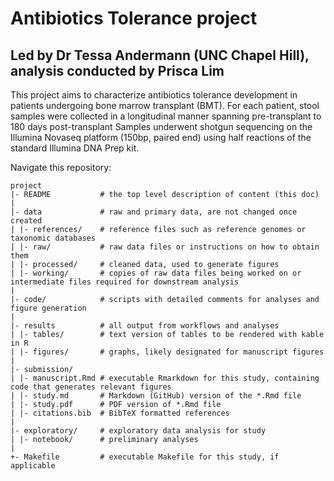 # Antibiotics Tolerance project
## Led by Dr Tessa Andermann (UNC Chapel Hill), analysis conducted by Prisca Lim

This project aims to characterize antibiotics tolerance development in patients undergoing bone marrow transplant (BMT). 
For each patient, stool samples were collected in a longitudinal manner spanning pre-transplant to 180 days post-transplant
Samples underwent shotgun sequencing on the Illumina Novaseq platform (150bp, paired end) using half reactions of the standard
Illumina DNA Prep kit. 

Navigate this repository:
```
project
|- README           # the top level description of content (this doc)
|
|- data             # raw and primary data, are not changed once created
| |- references/    # reference files such as reference genomes or taxonomic databases
| |- raw/           # raw data files or instructions on how to obtain them
| |- processed/     # cleaned data, used to generate figures
| |- working/       # copies of raw data files being worked on or intermediate files required for downstream analysis            
|
|- code/            # scripts with detailed comments for analyses and figure generation
|
|- results          # all output from workflows and analyses
| |- tables/        # text version of tables to be rendered with kable in R
| |- figures/       # graphs, likely designated for manuscript figures
|
|- submission/
| |- manuscript.Rmd # executable Rmarkdown for this study, containing code that generates relevant figures
| |- study.md       # Markdown (GitHub) version of the *.Rmd file
| |- study.pdf      # PDF version of *.Rmd file
| |- citations.bib  # BibTeX formatted references
|
|- exploratory/     # exploratory data analysis for study
| |- notebook/      # preliminary analyses
|
+- Makefile         # executable Makefile for this study, if applicable
```  
